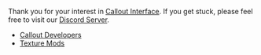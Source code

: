 Thank you for your interest in [Callout Interface](https://www.lcpdfr.com/downloads/gta5mods/scripts/37828-callout-interface/).  If you get stuck, please feel free to visit our [Discord Server](https://discord.gg/AuJCUag).

* [Callout Developers](https://github.com/Immersive-Plugins-Team/Callout-Interface-API/wiki/Callout-Developers)
* [Texture Mods](https://github.com/Immersive-Plugins-Team/Callout-Interface-API/wiki/Texture-Mods)

